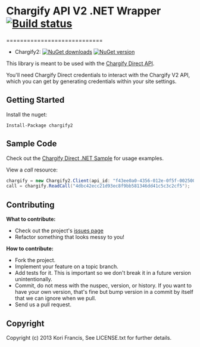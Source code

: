 # Chargify API V2 .NET Wrapper [![Build status](https://ci.appveyor.com/api/projects/status/x937xtx3qwv78kkx/branch/master?svg=true)](https://ci.appveyor.com/project/kfrancis/chargify2/branch/master)
============================

* Chargify2: [![NuGet downloads](https://img.shields.io/nuget/dt/chargify2.svg)](http://www.nuget.org/packages/chargify2) [![NuGet version](https://img.shields.io/nuget/v/chargify2.svg)](http://www.nuget.org/packages/chargify2)

This library is meant to be used with the [Chargify Direct API](http://docs.chargify.com/chargify-direct-introduction).

You'll need Chargify Direct credentials to interact with the Chargify V2 API, which you can get by generating credentials within your site settings.

Getting Started
---------------

Install the nuget:
    
    Install-Package chargify2

Sample Code
-----------

Check out the [Chargify Direct .NET Sample](https://github.com/kfrancis/ChargifyDirectSampleDotNet) for usage examples.

View a *call* resource:

``` c#
chargify = new Chargify2.Client(api_id: "f43ee0a0-4356-012e-0f5f-0025009f114a", api_password: "direct777test", api_secret: "supersecret" );
call = chargify.ReadCall("4dbc42ecc21d93ec8f9bb581346dd41c5c3c2cf5");
```

Contributing
------------

**What to contribute:**

* Check out the project's [issues page](https://github.com/kfrancis/Chargify2/issues)
* Refactor something that looks messy to you!

**How to contribute:**

* Fork the project.
* Implement your feature on a topic branch.
* Add tests for it.  This is important so we don't break it in a future version unintentionally.
* Commit, do not mess with the nuspec, version, or history.  If you want to have your own version, that's fine but bump version in a commit by itself that we can ignore when we pull.
* Send us a pull request.
 
Copyright
---------

Copyright (c) 2013 Kori Francis, See LICENSE.txt for further details.
